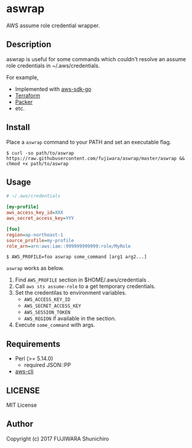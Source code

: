# aswrap

AWS assume role credential wrapper.

## Description

aswrap is useful for some commands which couldn't resolve an assume role credentials in ~/.aws/credentials.

For example,

- Implemented with [aws-sdk-go](https://github.com/aws/aws-sdk-go)
- [Terraform](https://www.terraform.io/)
- [Packer](https://www.packer.io/)
- etc.

## Install

Place a `aswrap` command to your PATH and set an executable flag.

```console
$ curl -so path/to/aswrap https://raw.githubusercontent.com/fujiwara/aswrap/master/aswrap && chmod +x path/to/aswrap
```

## Usage

```ini
# ~/.aws/credentials

[my-profile]
aws_access_key_id=XXX
aws_secret_access_key=YYY

[foo]
region=ap-northeast-1
source_profile=my-profile
role_arn=arn:aws:iam::999999999999:role/MyRole
```

```console
$ AWS_PROFILE=foo aswrap some_command [arg1 arg2...]
```

`aswrap` works as below.

1. Find `AWS_PROFILE` section in $HOME/.aws/credentials .
2. Call `aws sts assume-role` to a get temporary credentials.
3. Set the credentilas to environment variables.
   - `AWS_ACCESS_KEY_ID`
   - `AWS_SECRET_ACCESS_KEY`
   - `AWS_SESSION_TOKEN`
   - `AWS_REGION` if available in the section.
4. Execute `some_command` with args.

## Requirements

- Perl (>= 5.14.0)
  - required JSON::PP
- [aws-cli](https://github.com/aws/aws-cli)

## LICENSE

MIT License

## Author

Copyright (c) 2017 FUJIWARA Shunichiro

